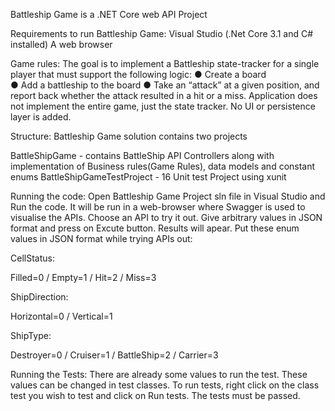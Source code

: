 Battleship Game is a .NET Core web API Project

Requirements to run Battleship Game:
Visual Studio (.Net Core 3.1 and C# installed)
A web browser

Game rules:
The goal is to implement a Battleship state-tracker for a single player that must support the following logic: 
● Create a board  
● Add a battleship to the board 
● Take an “attack” at a given position, and report back whether the attack resulted in a hit or a miss. 
Application does not implement the entire game, just the state tracker. No UI or persistence layer is added. 


Structure:
Battleship Game solution contains two projects


BattleShipGame - contains BattleShip API Controllers along with implementation of Business rules(Game Rules), data models and constant enums
BattleShipGameTestProject - 16 Unit test Project using xunit


Running the code:
Open Battleship Game Project sln file in Visual Studio and Run the code. It will be run in a web-browser where Swagger is used to visualise the APIs. 
Choose an API to try it out. Give arbitrary values in JSON format and press on Excute button. Results will apear.
Put these enum values in JSON format while trying APIs out:

CellStatus:

Filled=0 / Empty=1 / Hit=2 / Miss=3


ShipDirection:

Horizontal=0 / Vertical=1


ShipType:

Destroyer=0 / Cruiser=1 / BattleShip=2 / Carrier=3



Running the Tests:
There are already some values to run the test. These values can be changed in test classes. 
To run tests, right click on the class test you wish to test and click on Run tests. The tests must be passed.
